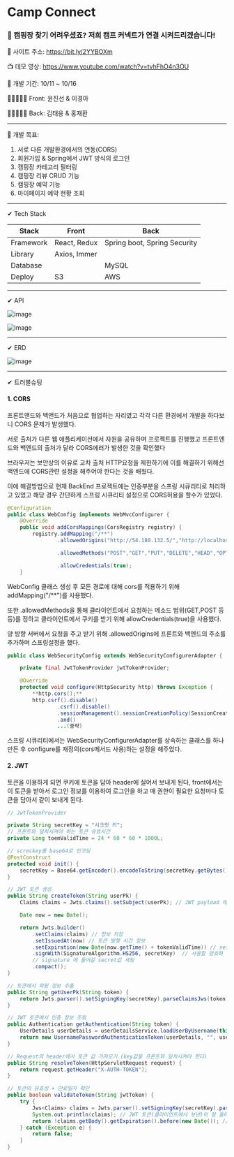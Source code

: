 # Camp Connect

### 📢 캠핑장 찾기 어려우셨죠? 저희 캠프 커넥트가 연결 시켜드리겠습니다!

🎉 사이트 주소: https://bit.ly/2YYBOXm

📺 데모 영상: https://www.youtube.com/watch?v=tvhFhO4n3OU

📆 개발 기간: 10/11 ~ 10/16

👨🏻‍🤝‍👨🏻 Front: 윤진선 & 이경아

👨🏻‍🤝‍👨🏻 Back: 김태웅 & 홍재환

---

🎯 개발 목표:

1. 서로 다른 개발환경에서의 연동(CORS)
2. 회원가입 & Spring에서 JWT 방식의 로그인
3. 캠핑장 카테고리 필터링
4. 캠핑장 리뷰 CRUD 기능
5. 캠핑장 예약 기능
6. 마이페이지 예약 현황 조회

---

✔ Tech Stack

| Stack     | Front        | Back                         |
| --------- | ------------ | ---------------------------- |
| Framework | React, Redux | Spring boot, Spring Security |
| Library   | Axios, Immer |                              |
| Database  |              | MySQL                        |
| Deploy    | S3           | AWS                          |

---

✔ API

![image](https://user-images.githubusercontent.com/76515226/137482416-85a2a2a9-3e35-4ba9-a705-1ae68508e113.png)

![image](https://user-images.githubusercontent.com/76515226/137482503-46e59404-3a44-44ba-a576-c8e85e9f6bb6.png)

---

✔ ERD

![image](https://user-images.githubusercontent.com/76515226/137482671-07892edd-687b-48c8-8e27-eb050952906b.png)

---

✔ 트러블슈팅

#### 1. CORS

프론트앤드와 백앤드가 처음으로 협업하는 자리였고 각각 다른 환경에서 개발을 하다보니 CORS 문제가 발생했다.

서로 출처가 다른 웹 애플리케이션에서 자원을 공유하며 프로젝트를 진행했고 프론트엔드와 백엔드의 출처가 달라 CORS에러가 발생한 것을 확인했다

브라우저는 보안상의 이유로 교차 출처 HTTP요청을 제한하기에 이를 해결하기 위해선 백엔드에 CORS관련 설정을 해주어야 한다는 것을 배웠다.

이에 해결방법으로 현재 BackEnd 프로젝트에는 인증부분을 스프링 시큐리티로 처리하고 있었고 해당 경우 간단하게 스프링 시큐리티 설정으로 CORS허용을 할수가 있었다.

```java
@Configuration
public class WebConfig implements WebMvcConfigurer {
    @Override
    public void addCorsMappings(CorsRegistry registry) {
        registry.addMapping("/**")
                .allowedOrigins("http://54.180.132.5/","http://localhost:3000")

                .allowedMethods("POST","GET","PUT","DELETE","HEAD","OPTIONS")

                .allowCredentials(true);
    }
```

WebConfig 클래스 생성 후 모든 경로에 대해 cors를 적용하기 위해 addMapping("/\*\*")를 사용했다.

또한 .allowedMethods을 통해 클라이언트에서 요청하는 메소드 범위(GET,POST 등등)를 정하고 클라이언트에서 쿠키를 받기 위해 allowCredentials(true)을 사용했다.

양 방향 서버에서 요청을 주고 받기 위해 .allowedOrigins에 프론트와 백엔드의 주소를 추가하며 스프링설정을 했다.

```java
public class WebSecurityConfig extends WebSecurityConfigurerAdapter {

    private final JwtTokenProvider jwtTokenProvider;

    @Override
    protected void configure(HttpSecurity http) throws Exception {
        **http.cors();**
        http.csrf().disable()
                .csrf().disable()
                .sessionManagement().sessionCreationPolicy(SessionCreationPolicy.STATELESS)
                .and()
                ...(중략)
```

스프링 시큐리티에서는 WebSecurityConfigurerAdapter를 상속하는 클래스를 하나 만든 후 configure를 재정의(cors메서드 사용)하는 설정을 해주었다.

#### 2. JWT

토큰을 이용하게 되면 쿠키에 토큰을 담아 header에 실어서 보내게 된다, front에서는 이 토큰을 받아서 로그인 정보를 이용하여 로그인을 하고 매 권한이 필요한 요청마다 토큰을 담아서 같이 보내게 된다.

```java
// JwtTokenProvider

private String secretKey = "시크릿 키";
// 프론트와 일치시켜야 하는 토큰 유효시간
private Long toemValidTime = 24 * 60 * 60 * 1000L;

// screckey를 base64로 인코딩
@PostConstruct
protected void init() {
    secretKey = Base64.getEncoder().encodeToString(secretKey.getBytes());
}

// JWT 토큰 생성
public String createToken(String userPk) {
    Claims claims = Jwts.claims().setSubject(userPk); // JWT payload 에 저장되는 정보단위

    Date now = new Date();

    return Jwts.builder()
        .setClaims(claims) // 정보 저장
        .setIssuedAt(now) // 토큰 발행 시간 정보
        .setExpiration(new Date(now.getTime() + tokenValidTime)) // set Expire Time
        .signWith(SignatureAlgorithm.HS256, secretKey)  // 사용할 암호화 알고리즘과
        // signature 에 들어갈 secret값 세팅
        .compact();
}

// 토큰에서 회원 정보 추출
public String getUserPk(String token) {
    return Jwts.parser().setSigningKey(secretKey).parseClaimsJws(token).getBody().getSubject();
}

// JWT 토큰에서 인증 정보 조회
public Authentication getAuthentication(String token) {
    UserDetails userDetails = userDetailsService.loadUserByUsername(this.getUserPk(token));
    return new UsernamePasswordAuthenticationToken(userDetails, "", userDetails.getAuthorities());
}

// Request의 header에서 토큰 값 가져오기 (key값을 프론트와 일치시켜야 한다)
public String resolveToken(HttpServletRequest request) {
    return request.getHeader("X-AUTH-TOKEN");
}

// 토큰의 유효성 + 만료일자 확인
public boolean validateToken(String jwtToken) {
    try {
        Jws<Claims> claims = Jwts.parser().setSigningKey(secretKey).parseClaimsJws(jwtToken);
        System.out.println(claims); // JWT 토큰(클라이언트에서 보낸)이 잘 들어오는지 검증
        return !claims.getBody().getExpiration().before(new Date()); // expire시간이 되지 않았다면 True
    } catch (Exception e) {
        return false;
    }
}
```
